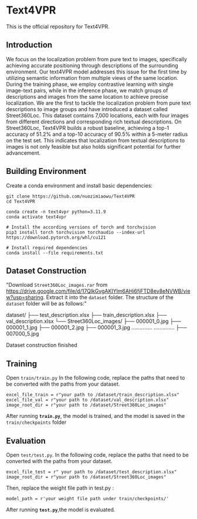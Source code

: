 # Text4VPR

This is the official repository for Text4VPR.



## Introduction

We focus on the localization problem from pure text to images, specifically achieving accurate positioning through descriptions of the surrounding environment. Our text4VPR model addresses this issue for the first time by utilizing semantic information from multiple views of the same location. During the training phase, we employ contrastive learning with single image-text pairs, while in the inference phase, we match groups of descriptions and images from the same location to achieve precise localization. We are the first to tackle the localization problem from pure text descriptions to image groups and have introduced a dataset called Street360Loc. This dataset contains 7,000 locations, each with four images from different directions and corresponding rich textual descriptions. On Street360Loc, Text4VPR builds a robust baseline, achieving a top-1 accuracy of 51.2% and a top-10 accuracy of 90.5% within a 5-meter radius on the test set. This indicates that localization from textual descriptions to images is not only feasible but also holds significant potential for further advancement.

## Building Environment

Create a conda environment and install basic dependencies:

```
git clone https://github.com/nuozimiaowu/Text4VPR
cd Text4VPR

conda create -n text4vpr python=3.11.9
conda activate text4vpr

# Install the according versions of torch and torchvision
pip3 install torch torchvision torchaudio --index-url https://download.pytorch.org/whl/cu121

# Install required dependencies
conda install --file requirements.txt
```

## Dataset Construction

"Download `Street360Loc_images.rar` from https://drive.google.com/file/d/17QlkGvgAKIYlm6AHi6fjFTD8ev8eNVWB/view?usp=sharing. Extract it into the `dataset` folder. The structure of the `dataset` folder will be as follows:"

dataset/
├── test_description.xlsx
├── train_description.xlsx
├── val_description.xlsx
└── Street360Loc_images/
     ├── 000001_0.jpg
     ├── 000001_1.jpg
     ├── 000001_2.jpg
     ├── 000001_3.jpg
     ..............
     ..............
     ├── 007000_5.jpg


Dataset construction finished



## Training

Open `train/train.py` In the following code, replace the paths that need to be converted with the paths from your dataset.

```
excel_file_train = r"your path to /dataset/train_description.xlsx"
excel_file_val = r"your path to /dataset/val_description.xlsx"
image_root_dir = r"your path to /dataset/Street360Loc_images"
```

After running **`train.py`**, the model is trained, and the model is saved in the `train/checkpoints` folder

## Evaluation

Open `test/test.py`. In the following code, replace the paths that need to be converted with the paths from your dataset.

```
excel_file_test = r" your path to /dataset/test_description.xlsx"
image_root_dir = r"your path to /dataset/Street360Loc_images"
```

Then, replace the weight file path in test.py :

```
model_path = r'your weight file path under train/checkpoints/'  
```

After running **`test.py`**,the model is evaluated.

